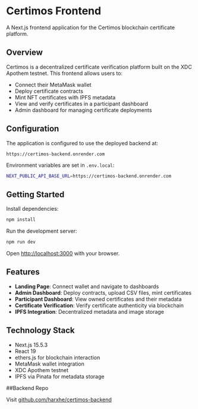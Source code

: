 # Certimos Frontend

A Next.js frontend application for the Certimos blockchain certificate platform.

## Overview

Certimos is a decentralized certificate verification platform built on the XDC Apothem testnet. This frontend allows users to:

- Connect their MetaMask wallet
- Deploy certificate contracts 
- Mint NFT certificates with IPFS metadata
- View and verify certificates in a participant dashboard
- Admin dashboard for managing certificate deployments

## Configuration

The application is configured to use the deployed backend at:
```
https://certimos-backend.onrender.com
```

Environment variables are set in `.env.local`:
```bash
NEXT_PUBLIC_API_BASE_URL=https://certimos-backend.onrender.com
```

## Getting Started

Install dependencies:
```bash
npm install
```

Run the development server:
```bash
npm run dev
```

Open [http://localhost:3000](http://localhost:3000) with your browser.

## Features

- **Landing Page**: Connect wallet and navigate to dashboards
- **Admin Dashboard**: Deploy contracts, upload CSV files, mint certificates
- **Participant Dashboard**: View owned certificates and their metadata
- **Certificate Verification**: Verify certificate authenticity via blockchain
- **IPFS Integration**: Decentralized metadata and image storage

## Technology Stack

- Next.js 15.5.3
- React 19
- ethers.js for blockchain interaction
- MetaMask wallet integration
- XDC Apothem testnet
- IPFS via Pinata for metadata storage


##Backend Repo 

Visit [github.com/harxhe/certimos-backend](github.com/harxhe/certimos-backend)
